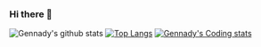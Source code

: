 ### Hi there 👋
![Gennady's github stats](https://github-readme-stats.vercel.app/api?username=GTabala&show_icons=true&theme=radical)
[![Top Langs](https://github-readme-stats.vercel.app/api/top-langs/?username=GTabala&langs_count=8)](https://github.com/GTabala/github-readme-stats)
[![Gennady's Coding stats](https://github-readme-stats.vercel.app/api/wakatime?username=Gennady)](https://github.com/GTabala/github-readme-stats)


<!--
**GTabala/GTAbala** is a ✨ _special_ ✨ repository because its `README.md` (this file) appears on your GitHub profile.

Here are some ideas to get you started:

- 🔭 I’m currently working on ...
- 🌱 I’m currently learning ...
- 👯 I’m looking to collaborate on ...
- 🤔 I’m looking for help with ...
- 💬 Ask me about ...
- 📫 How to reach me: ...
- 😄 Pronouns: ...
- ⚡ Fun fact: ...
-->
